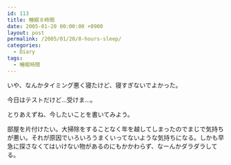 ```yaml
---
id: 113
title: 睡眠８時間
date: 2005-01-20 00:00:00 +0900
layout: post
permalink: /2005/01/20/8-hours-sleep/
categories:
  - Diary
tags:
  - 睡眠時間
---
```

いや、なんかタイミング悪く寝たけど、寝すぎないでよかった。
  
今日はテストだけど…受けま…。

とりあえずね、今したいことを書いてみよう。
  
部屋を片付けたい。大掃除をすることなく年を越してしまったのでまじで気持ちが悪い。それが原因でいろいろうまくいってないような気持ちになる。しかも早急に探さなくてはいけない物があるのにもかかわらず、なーんかダラダラしてる。
